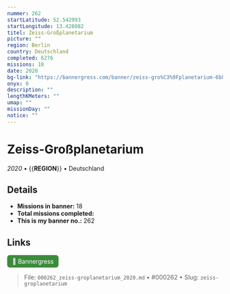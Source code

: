 ```yaml
---
nummer: 262
startLatitude: 52.542993
startLongitude: 13.428082
titel: Zeiss-Großplanetarium
picture: ""
region: Berlin
country: Deutschland
completed: 6276
missions: 18
date: 2020
bg-link: "https://bannergress.com/banner/zeiss-gro%C3%9Fplanetarium-6b8c"
onyx: 0
description: ""
lengthKMeters: ""
umap: ""
missionDay: ""
notice: ""
---
```

# Zeiss-Großplanetarium

*2020* • {{__REGION__}} • Deutschland





## Details

- **Missions in banner:** 18
- **Total missions completed:** 
- **This is my banner no.:** 262





## Links
<a href="https://bannergress.com/banner/zeiss-gro%C3%9Fplanetarium-6b8c" target="_blank" style="display:inline-block;margin-right:8px;padding:6px 12px;background:#3c8b3c;color:#fff;text-decoration:none;border-radius:6px;">🔗 Bannergress</a>



> File: `000262_zeiss-groplanetarium_2020.md` • #000262 • Slug: `zeiss-groplanetarium`

